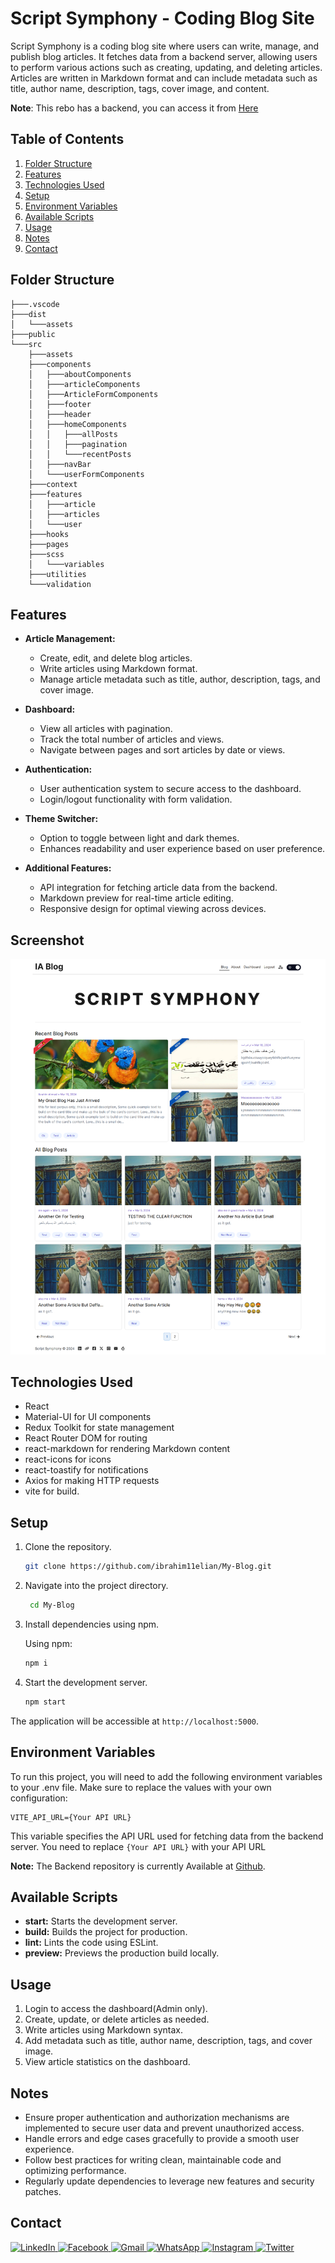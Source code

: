 # Script Symphony - Coding Blog Site

Script Symphony is a coding blog site where users can write, manage, and publish blog articles. It fetches data from a backend server, allowing users to perform various actions such as creating, updating, and deleting articles. Articles are written in Markdown format and can include metadata such as title, author name, description, tags, cover image, and content.

**Note**: This rebo has a backend, you can access it from [Here](https://github.com/ibrahim11elian/scriptSymphony-backend)

## Table of Contents

1. [Folder Structure](#folder-structure)
2. [Features](#features)
3. [Technologies Used](#technologies-used)
4. [Setup](#setup)
5. [Environment Variables](#environment-variables)
6. [Available Scripts](#available-scripts)
7. [Usage](#usage)
8. [Notes](#notes)
9. [Contact](#contact)

## Folder Structure

```
├───.vscode
├───dist
│   └───assets
├───public
└───src
    ├───assets
    ├───components
    │   ├───aboutComponents
    │   ├───articleComponents
    │   ├───ArticleFormComponents
    │   ├───footer
    │   ├───header
    │   ├───homeComponents
    │   │   ├───allPosts
    │   │   ├───pagination
    │   │   └───recentPosts
    │   ├───navBar
    │   └───userFormComponents
    ├───context
    ├───features
    │   ├───article
    │   ├───articles
    │   └───user
    ├───hooks
    ├───pages
    ├───scss
    │   └───variables
    ├───utilities
    └───validation
```

## Features

- **Article Management:**

  - Create, edit, and delete blog articles.
  - Write articles using Markdown format.
  - Manage article metadata such as title, author, description, tags, and cover image.

- **Dashboard:**

  - View all articles with pagination.
  - Track the total number of articles and views.
  - Navigate between pages and sort articles by date or views.

- **Authentication:**

  - User authentication system to secure access to the dashboard.
  - Login/logout functionality with form validation.

- **Theme Switcher:**

  - Option to toggle between light and dark themes.
  - Enhances readability and user experience based on user preference.

- **Additional Features:**
  - API integration for fetching article data from the backend.
  - Markdown preview for real-time article editing.
  - Responsive design for optimal viewing across devices.

## Screenshot

![Screenshot](./src/assets/screenshot.png)

## Technologies Used

- React
- Material-UI for UI components
- Redux Toolkit for state management
- React Router DOM for routing
- react-markdown for rendering Markdown content
- react-icons for icons
- react-toastify for notifications
- Axios for making HTTP requests
- vite for build.

## Setup

1. Clone the repository.

   ```bash
   git clone https://github.com/ibrahim11elian/My-Blog.git
   ```

2. Navigate into the project directory.

   ```bash
    cd My-Blog
   ```

3. Install dependencies using npm.

   Using npm:

   ```bash
   npm i
   ```

4. Start the development server.

   ```bash
   npm start
   ```

The application will be accessible at `http://localhost:5000`.

## Environment Variables

To run this project, you will need to add the following environment variables to your .env file. Make sure to replace the values with your own configuration:

```plaintext
VITE_API_URL={Your API URL}
```

This variable specifies the API URL used for fetching data from the backend server. You need to replace `{Your API URL}` with your API URL

**Note:** The Backend repository is currently Available at [Github](https://github.com/ibrahim11elian/scriptSymphony-backend).

## Available Scripts

- **start:** Starts the development server.
- **build:** Builds the project for production.
- **lint:** Lints the code using ESLint.
- **preview:** Previews the production build locally.

## Usage

1. Login to access the dashboard(Admin only).
2. Create, update, or delete articles as needed.
3. Write articles using Markdown syntax.
4. Add metadata such as title, author name, description, tags, and cover image.
5. View article statistics on the dashboard.

## Notes

- Ensure proper authentication and authorization mechanisms are implemented to secure user data and prevent unauthorized access.
- Handle errors and edge cases gracefully to provide a smooth user experience.
- Follow best practices for writing clean, maintainable code and optimizing performance.
- Regularly update dependencies to leverage new features and security patches.

## Contact

 <p align="left">

<a href="https://www.linkedin.com/in/ibrahim-ahmed-a8bba9196" target="_blank">![LinkedIn](https://img.shields.io/badge/linkedin-%230077B5.svg?style=for-the-badge&logo=linkedin&logoColor=white)
</a>
<a href="https://www.facebook.com/ibrahim11ahmed" target="_blank">![Facebook](https://img.shields.io/badge/Facebook-%231877F2.svg?style=for-the-badge&logo=Facebook&logoColor=white)
</a>
<a href="mailto:ibrahim11elian@gmail.com" target="_blank">![Gmail](https://img.shields.io/badge/Gmail-D14836?style=for-the-badge&logo=gmail&logoColor=white)
</a>
<a href="tel:+201157676284" target="_blank">![WhatsApp](https://img.shields.io/badge/WhatsApp-25D366?style=for-the-badge&logo=whatsapp&logoColor=white)
</a>
<a href="https://www.instagram.com/ibrahim11ahmed/" target="_blank">![Instagram](https://img.shields.io/badge/Instagram-%23E4405F.svg?style=for-the-badge&logo=Instagram&logoColor=white)
</a>
<a href="https://twitter.com/ibrahim11elian" target="_blank">![Twitter](https://img.shields.io/badge/Twitter-%231DA1F2.svg?style=for-the-badge&logo=Twitter&logoColor=white)
